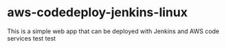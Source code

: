 # aws-codedeploy-jenkins-linux
This is a simple web app that can be deployed with Jenkins and AWS code services
test test
